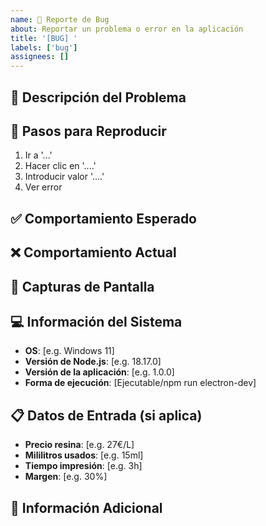 ```yaml
---
name: 🐛 Reporte de Bug
about: Reportar un problema o error en la aplicación
title: '[BUG] '
labels: ['bug']
assignees: []
---
```


## 🐛 Descripción del Problema
<!-- Descripción clara y concisa del bug -->

## 🔄 Pasos para Reproducir
1. Ir a '...'
2. Hacer clic en '....'
3. Introducir valor '....'
4. Ver error

## ✅ Comportamiento Esperado
<!-- Lo que debería pasar -->

## ❌ Comportamiento Actual
<!-- Lo que está pasando -->

## 📸 Capturas de Pantalla
<!-- Si aplica, añade capturas de pantalla para ayudar a explicar el problema -->

## 💻 Información del Sistema
- **OS**: [e.g. Windows 11]
- **Versión de Node.js**: [e.g. 18.17.0]
- **Versión de la aplicación**: [e.g. 1.0.0]
- **Forma de ejecución**: [Ejecutable/npm run electron-dev]

## 📋 Datos de Entrada (si aplica)
- **Precio resina**: [e.g. 27€/L]
- **Mililitros usados**: [e.g. 15ml]
- **Tiempo impresión**: [e.g. 3h]
- **Margen**: [e.g. 30%]

## 📎 Información Adicional
<!-- Cualquier otro contexto sobre el problema -->
